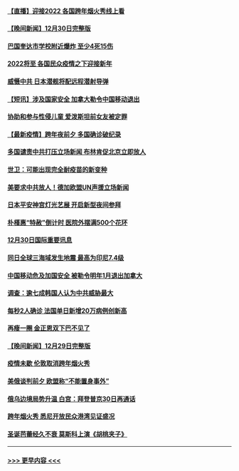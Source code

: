 #### [【直播】迎接2022 各国跨年烟火秀线上看](../pages/prog202/a103308120.md?t=12312250) 
#### [【晚间新闻】12月30日完整版](../pages/prog202/a103307967.md?t=12312250) 
#### [巴国奎达市学校附近爆炸 至少4死15伤](../pages/prog202/a103307970.md?t=12312250) 
#### [2022将至 各国民众疫情之下迎接新年](../pages/prog202/a103307787.md?t=12312250) 
#### [威慑中共 日本潜舰将配远程潜射导弹](../pages/prog202/a103307756.md?t=12312250) 
#### [【短讯】涉及国家安全 加拿大勒令中国移动退出](../pages/prog202/a103307497.md?t=12312250) 
#### [协助和参与性侵儿童 爱泼斯坦前女友被定罪](../pages/prog202/a103307555.md?t=12312250) 
#### [【最新疫情】跨年夜前夕 多国确诊破纪录](../pages/prog202/a103307514.md?t=12312250) 
#### [多国谴责中共打压立场新闻 布林肯促北京立即放人](../pages/prog202/a103307473.md?t=12312250) 
#### [世卫：可能出现完全耐疫苗的新变种](../pages/prog202/a103306914.md?t=12312250) 
#### [美要求中共放人！德加欧盟UN声援立场新闻](../pages/prog202/a103306865.md?t=12312250) 
#### [日本平安神宫灯光艺展 开启新型夜间参拜](../pages/prog202/a103306858.md?t=12312250) 
#### [朴槿惠“特赦”倒计时 医院外摆满500个花环](../pages/prog202/a103306880.md?t=12312250) 
#### [12月30日国际重要讯息](../pages/prog202/a103306852.md?t=12312250) 
#### [同日全球三海域发生地震 最高为印尼7.4级](../pages/prog202/a103306790.md?t=12312250) 
#### [中国移动危及加国安全 被勒令明年1月退出加拿大](../pages/prog202/a103306816.md?t=12312250) 
#### [调查：逾七成韩国人认为中共威胁最大](../pages/prog202/a103306785.md?t=12312250) 
#### [每秒2人确诊 法国单日新增20万病例创新高](../pages/prog202/a103306694.md?t=12312250) 
#### [再瘦一圈 金正恩双下巴不见了](../pages/prog202/a103306683.md?t=12312250) 
#### [【晚间新闻】12月29日完整版](../pages/prog202/a103306559.md?t=12312250) 
#### [疫情未歇 伦敦取消跨年烟火秀](../pages/prog202/a103306668.md?t=12312250) 
#### [美俄谈判前夕 欧盟称“不能置身事外”](../pages/prog202/a103306644.md?t=12312250) 
#### [俄乌边境局势升温 白宫：拜登普京30日再通话](../pages/prog202/a103306391.md?t=12312250) 
#### [跨年烟火秀 悉尼开放民众港湾见证盛况](../pages/prog202/a103306534.md?t=12312250) 
#### [圣诞芭蕾经久不衰 莫斯科上演《胡桃夹子》](../pages/prog202/a103306352.md?t=12312250) 

----
#### [ >>> 更早内容 <<< ](../indexes/prog202-earlier.md)
